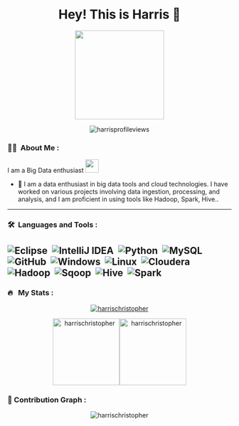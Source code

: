 <h1 align="center">Hey! This is Harris 👋</h1>
<p align="center">
  <img src="https://camo.githubusercontent.com/9afefcbff89a66b497e623146404d0e0d51fd46d9cd4039f8580a339a2ad9cbc/68747470733a2f2f6d69726f2e6d656469756d2e636f6d2f6d61782f323830302f312a4255376630324c655165454c7a747178613865436d772e676966" height="200"/>
</p>
<p align="center"><img src="https://komarev.com/ghpvc/?username=harrischristopher&style=flat-square&color=blue" alt="harrisprofileviews"/></p>

### :woman_technologist: &nbsp;About Me :
I am a Big Data enthusiast <img src="https://media.giphy.com/media/WUlplcMpOCEmTGBtBW/giphy.gif" width="30">
- 🔭 I am a data enthusiast in big data tools and cloud technologies. I have worked on various projects involving data ingestion, processing, and analysis, and I am proficient in using tools like Hadoop, Spark, Hive..

---
### 🛠 &nbsp;Languages and Tools :

![Eclipse](https://img.shields.io/badge/-Eclipse-05122A?style=flat&logo=Eclipse)&nbsp;
![IntelliJ IDEA](https://img.shields.io/badge/-IntelliJ%20IDEA-05122A?style=flat&logo=IntelliJ%20IDEA)&nbsp;
![Python](https://img.shields.io/badge/-Python-05122A?style=flat&logo=python)&nbsp;
![MySQL](https://img.shields.io/badge/-MySQL-05122A?style=flat&logo=mysql&logoColor=FFA518)&nbsp;
![GitHub](https://img.shields.io/badge/-GitHub-05122A?style=flat&logo=github)&nbsp;
![Windows](https://img.shields.io/badge/-Windows-05122A?style=flat&logo=windows)&nbsp;
![Linux](https://img.shields.io/badge/-Linux-05122A?style=flat&logo=linux)&nbsp;
![Cloudera](https://img.shields.io/badge/-Cloudera-05122A?style=flat&logo=Cloudera)&nbsp;
![Hadoop](https://img.shields.io/badge/-Hadoop-05122A?style=flat&logo=Apache%20Hadoop)&nbsp;
![Sqoop](https://img.shields.io/badge/-Sqoop-05122A?style=flat&logo=Apache%20Sqoop)&nbsp;
![Hive](https://img.shields.io/badge/-Hive-05122A?style=flat&logo=ApacheHive)&nbsp;
![Spark](https://img.shields.io/badge/-Apache%20Spark-05122A?style=flat&logo=ApacheSpark)&nbsp;
---

### 🔥 &nbsp; My Stats :

<p align="center">
  <a href="https://github.com/Harrischristopher">
  <img src="https://github-readme-streak-stats.herokuapp.com?user=harrischristopher&theme=vision-friendly-dark" alt="harrischristopher"/>
</a>
</p>

<p align="center">
<img  src="https://github-readme-stats.vercel.app/api/top-langs?username=harrischristopher&langs_count=10&show_icons=true&locale=en&layout=compact&theme=vision-friendly-dark" alt="harrischristopher" height=150px/><img  src="https://github-readme-stats.vercel.app/api?username=harrischristopher&show_icons=true&locale=en&theme=vision-friendly-dark" alt="harrischristopher" height=150px />
  </p>



### 🤖 Contribution Graph :

<p align="center">
<img src="https://github-readme-activity-graph.vercel.app/graph?username=harrischristopher&theme=github-compact" alt="harrischristopher"/>
</p>

